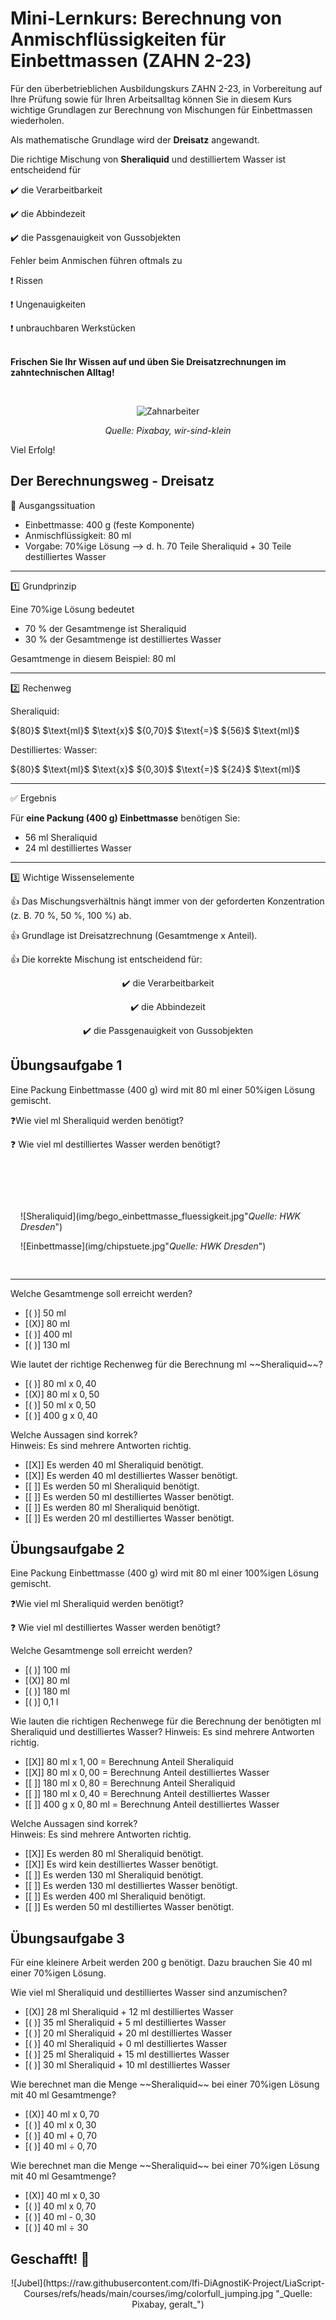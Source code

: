 <!--

author: Hilke Domsch; Alexander Meiwald

email:    hilke.domsch@gkz-ev.de

version: 0.0.1

language: de

narrator: Deutsch male

edit: true
date: 2025-08-07
icon: https://raw.githubusercontent.com/Ifi-DiAgnostiK-Project/LiaScript-Courses/refs/heads/main/img/Logo_234px.png
logo: img/dentures-3532982_640.jpg

comment:  Berechnung von Mischungen bei Einbettmassen

link: https://raw.githubusercontent.com/Ifi-DiAgnostiK-Project/LiaScript-Courses/refs/heads/main/courses/style.css

attribute: logo image pixabay by user Elbo https://pixabay.com/de/photos/zahnersatz-zahnarzt-gesundheitswesen-3532982/

import: https://raw.githubusercontent.com/Ifi-DiAgnostiK-Project/LiaScript_DragAndDrop_Template/refs/heads/main/README.md
        https://raw.githubusercontent.com/Ifi-DiAgnostiK-Project/Piktogramme/refs/heads/main/makros.md
        https://raw.githubusercontent.com/Ifi-DiAgnostiK-Project/Textilpflegesymbole/refs/heads/main/makros.md
        https://raw.githubusercontent.com/Ifi-DiAgnostiK-Project/LiaScript_ImageQuiz/refs/heads/main/README.md
        https://raw.githubusercontent.com/Ifi-DiAgnostiK-Project/Bildersammlung/refs/heads/main/makros.md

title: Einbettmassen - Zahntechnik ZAHN 2-23

tags:
    - Zahntechnik
    - Zahnersatz
    - Prothese
    - Zahnprothese
    - Einbettmassen
    - Dreisatz

@style
.flex-container {
    display: flex;
    flex-wrap: wrap; /* Allows the items to wrap as needed */
    align-items: stretch;
    gap: 20px; /* Adds both horizontal and vertical spacing between items */
}

.flex-child { 
    flex: 1;
    margin-right: 20px; /* Adds space between the columns */
}

@media (max-width: 600px) {
    .flex-child {
        flex: 100%; /* Makes the child divs take up the full width on slim devices */
        margin-right: 0; /* Removes the right margin */
    }
}

.image-container {
  width: 200px;
  height: 200px;
  border: 1px solid #ccc;
  display: flex;
  justify-content: center;
  align-items: center;
  overflow: hidden;
  background-color: #f8f8f8;
}

.image-container img {
  width: fit-content;
  height: fit-content;
  object-fit: cover;
  display: block;
}

@end

-->

# Mini-Lernkurs: Berechnung von Anmischflüssigkeiten für Einbettmassen (ZAHN 2-23)

Für den überbetrieblichen Ausbildungskurs ZAHN 2-23, in Vorbereitung auf Ihre Prüfung sowie für Ihren Arbeitsalltag können Sie in diesem Kurs wichtige Grundlagen zur Berechnung von Mischungen für Einbettmassen wiederholen. <br> 

Als mathematische Grundlage wird der **Dreisatz**<!--style="color:blue; font-weight:bolder;"--> angewandt. <br>

Die richtige Mischung von __Sheraliquid__<!--style="color:blue; font-weight:bolder;"--> und<!--style="color:blue; font-weight:bolder;"--> destilliertem<!--style="color:blue; font-weight:bolder"--> Wasser<!--style="color:blue; font-weight:bolder;"--> ist entscheidend für

<section class="flex-container">

<div class="flex-child">

✔️ die Verarbeitbarkeit

✔️ die Abbindezeit

✔️ die Passgenauigkeit von Gussobjekten

Fehler<!--style="color:red; font-weight:bolder;"--> beim Anmischen führen oftmals zu

❗ Rissen

❗ Ungenauigkeiten

❗ unbrauchbaren Werkstücken

</div>
</section>

<br> __Frischen Sie Ihr Wissen auf und üben Sie Dreisatzrechnungen im zahntechnischen Alltag!__

<br> 

<center>

![Zahnarbeiter](img/arbeiter_an_gebiss.jpg)<!-- style="width: 700px" -->

_Quelle: Pixabay, wir-sind-klein_

</center>

<!--style="color:blue; font-weight: bolder; font-size: large"-->Viel Erfolg!

## Der Berechnungsweg - Dreisatz



🔎 Ausgangssituation<!--style="color:blue; font-weight: bolder; font-size: large"-->

* Einbettmasse<!--style="color:black; font-weight: bolder"-->:<!--style="color:black; font-weight: bolder"--> 400 g (feste Komponente)
* Anmischflüssigkeit<!--style="color:black; font-weight: bolder"-->:<!--style="color:black; font-weight: bolder"--> 80 ml
* Vorgabe<!--style="color:black; font-weight: bolder"-->:<!--style="color:black; font-weight: bolder"--> 70%ige Lösung --> d. h. 70<!--style="color:green; font-weight: bolder"--> Teile<!--style="color:green; font-weight: bolder"--> Sheraliquid<!--style="color:green; font-weight: bolder"--> ${+}$ 30<!--style="color:blue; font-weight: bolder"-->  Teile<!--style="color:blue; font-weight: bolder"-->  destilliertes<!--style="color:blue; font-weight: bolder"--> Wasser<!--style="color:blue; font-weight: bolder"-->

---------------------



1️⃣ Grundprinzip<!--style="color:blue; font-weight: bolder; font-size: large"-->

Eine 70%ige<!--style="color:black; font-weight: bolder"--> Lösung<!--style="color:black; font-weight: bolder"--> bedeutet

* 70 % der Gesamtmenge ist Sheraliquid<!--style="color:green; font-weight: bolder"-->
* 30 % der Gesamtmenge ist destilliertes<!--style="color:blue; font-weight: bolder"--> Wasser<!--style="color:blue; font-weight: bolder"-->

Gesamtmenge in diesem Beispiel: 80<!--style="color:black; font-weight: bolder"--> ml<!--style="color:black; font-weight: bolder"-->

-------------------------

2️⃣ Rechenweg<!--style="color:blue; font-weight: bolder; font-size: large"-->

<section class="flex-container">

<div class="flex-child">

Sheraliquid<!--style="color:black; font-weight: bolder"-->:<!--style="color:green; font-weight: bolder"--> 

</div>
<div class="flex-child-2">
${80}$ $\text{ml}$ $\text{x}$ ${0,70}$ $\text{=}$ ${56}$ $\text{ml}$


</div>
</section>

<section class="flex-container">

<div class="flex-child">

Destilliertes<!--style="color:black; font-weight: bolder"-->:<!--style="color:green; font-weight: bolder"--> Wasser<!--style="color:black; font-weight: bolder"-->:<!--style="color:green; font-weight: bolder"-->

</div>
<div class="flex-child-2">
${80}$ $\text{ml}$ $\text{x}$ ${0,30}$ $\text{=}$ ${24}$ $\text{ml}$

</div>
</section>

-------------------

✅ Ergebnis<!--style="color:blue; font-weight: bolder; font-size: large"-->

Für __eine Packung (400 g) Einbettmasse__ benötigen Sie:

* 56 ml Sheraliquid
* 24 ml destilliertes Wasser

----------------------

3️⃣ Wichtige<!--style="color:blue; font-weight: bolder; font-size: large"--> Wissenselemente<!--style="color:blue; font-weight: bolder; font-size: large"-->

👍 Das Mischungsverhältnis hängt immer<!--style="color:black; font-weight: bolder"--> von<!--style="color:black; font-weight: bolder"--> der<!--style="color:black; font-weight: bolder"--> geforderten<!--style="color:black; font-weight: bolder"--> Konzentration<!--style="color:black; font-weight: bolder"--> (z. B. 70 %, 50 %, 100 %) ab.

👍 Grundlage ist Dreisatzrechnung<!--style="color:black; font-weight: bolder"--> (Gesamtmenge x Anteil).

👍 Die korrekte Mischung ist entscheidend für:

<center>

✔️ die Verarbeitbarkeit

✔️ die Abbindezeit

✔️ die Passgenauigkeit von Gussobjekten

</center>




## Übungsaufgabe 1 

Eine Packung Einbettmasse (400 g) wird mit 80<!--style="color:black; font-weight: bolder"--> ml<!--style="color:black; font-weight: bolder"--> einer<!--style="color:black; font-weight: bolder"--> 50%igen<!--style="color:black; font-weight: bolder"--> Lösung<!--style="color:black; font-weight: bolder"--> gemischt.

❓Wie viel ml Sheraliquid werden benötigt?

❓ Wie viel ml destilliertes Wasser werden benötigt?


<section class="flex-container" style="padding: 1rem;">
<div style="padding-top:3rem;">

</div>
<div class="flex-child">

![Sheraliquid](img/bego_einbettmasse_fluessigkeit.jpg"_Quelle: HWK Dresden_")<!-- style="max-width: 150px; width: 100%" -->

</div>
<div class="flex-child">

![Einbettmasse](img/chipstuete.jpg"_Quelle: HWK Dresden_")<!-- style="max-width: 150px; width: 100%" -->


</div>
</section>


----------------------

<section class="flex-container border">
<div class="flex-child">


<!--style="color: blue; font-weight: bolder"-->Welche Gesamtmenge soll erreicht werden?

<!-- data-randomize -->
- [( )] 50 ml
- [(X)] 80 ml
- [( )] 400 ml
- [( )] 130 ml

</div>
</section>

<section class="flex-container border">
<div class="flex-child">


<!--style="color: blue; font-weight: bolder"-->Wie lautet der richtige Rechenweg für die Berechnung ml ~~Sheraliquid~~?

<!-- data-randomize -->
- [( )] ${80}$ $\text{ml}$ $\text{x}$ ${0,40}$ 
- [(X)] ${80}$ $\text{ml}$ $\text{x}$ ${0,50}$ 
- [( )] ${50}$ $\text{ml}$ $\text{x}$ ${0,50}$ 
- [( )] ${400}$ $\text{g}$ $\text{x}$ ${0,40}$ 

</div>
</section>

<section class="flex-container border">
<div class="flex-child">

<!--style="color: blue; font-weight: bolder"-->Welche Aussagen sind korrek? <br>

<!--style="color:red"-->Hinweis: Es sind mehrere Antworten richtig.

<!-- data-randomize -->
- [[X]] Es werden ${40}$ $\text{ml}$ Sheraliquid benötigt.
- [[X]] Es werden ${40}$ $\text{ml}$ destilliertes Wasser benötigt.
- [[ ]] Es werden ${50}$ $\text{ml}$ Sheraliquid benötigt.
- [[ ]] Es werden ${50}$ $\text{ml}$ destilliertes Wasser benötigt.
- [[ ]] Es werden ${80}$ $\text{ml}$ Sheraliquid benötigt.
- [[ ]] Es werden ${20}$ $\text{ml}$ destilliertes Wasser benötigt.

</div>
</section>

## Übungsaufgabe 2 

Eine Packung Einbettmasse (400 g) wird mit 80<!--style="color:black; font-weight: bolder"--> ml<!--style="color:black; font-weight: bolder"--> einer<!--style="color:black; font-weight: bolder"--> 100%igen<!--style="color:black; font-weight: bolder"--> Lösung<!--style="color:black; font-weight: bolder"--> gemischt.

❓Wie viel ml Sheraliquid werden benötigt?

❓ Wie viel ml destilliertes Wasser werden benötigt?


<section class="flex-container border">
<div class="flex-child">

<!--style="color: blue; font-weight: bolder"-->Welche Gesamtmenge soll erreicht werden?

<!-- data-randomize -->
- [( )] 100 ml
- [(X)] 80 ml
- [( )] 180 ml
- [( )] 0,1 l

</div>
</section>


<section class="flex-container border">
<div class="flex-child">

<!--style="color: blue; font-weight: bolder"-->Wie lauten die richtigen Rechenwege für die Berechnung der benötigten ml Sheraliquid und destilliertes Wasser?

<!--style="color:red"-->Hinweis: Es sind mehrere Antworten richtig.

<!-- data-randomize -->
- [[X]] ${80}$ $\text{ml}$ $\text{x}$ ${1,00}$ = Berechnung Anteil Sheraliquid
- [[X]] ${80}$ $\text{ml}$ $\text{x}$ ${0,00}$ = Berechnung Anteil destilliertes Wasser
- [[ ]] ${180}$ $\text{ml}$ $\text{x}$ ${0,80}$ = Berechnung Anteil Sheraliquid
- [[ ]] ${180}$ $\text{ml}$ $\text{x}$ ${0,40}$ = Berechnung Anteil destilliertes Wasser
- [[ ]] ${400}$ $\text{g}$ $\text{x}$ ${0,80}$ $\text{ml}$ = Berechnung Anteil destilliertes Wasser

</div>
</section>


<section class="flex-container border">
<div class="flex-child">

<!--style="color: blue; font-weight: bolder"-->Welche Aussagen sind korrek? <br>

<!--style="color:red"-->Hinweis: Es sind mehrere Antworten richtig.

<!-- data-randomize -->
- [[X]] Es werden ${80}$ $\text{ml}$ Sheraliquid benötigt.
- [[X]] Es wird kein destilliertes Wasser benötigt.
- [[ ]] Es werden ${130}$ $\text{ml}$ Sheraliquid benötigt.
- [[ ]] Es werden ${130}$ $\text{ml}$ destilliertes Wasser benötigt.
- [[ ]] Es werden ${400}$ $\text{ml}$ Sheraliquid benötigt.
- [[ ]] Es werden ${50}$ $\text{ml}$ destilliertes Wasser benötigt.

</div>
</section>


## Übungsaufgabe 3 

Für eine kleinere Arbeit werden 200<!--style="color:black; font-weight: bolder"--> g<!--style="color:black; font-weight: bolder"--> benötigt. Dazu brauchen Sie 40<!--style="color:black; font-weight: bolder"--> ml<!--style="color:black; font-weight: bolder"--> einer<!--style="color:black; font-weight: bolder"--> 70%igen<!--style="color:black; font-weight: bolder"--> Lösung<!--style="color:black; font-weight: bolder"-->.

<section class="flex-container border">
<div class="flex-child">

<!--style="color: blue; font-weight: bolder"-->Wie viel ml Sheraliquid und destilliertes Wasser sind anzumischen? 

<!-- data-randomize -->
- [(X)] 28 ml Sheraliquid + 12 ml destilliertes Wasser
- [( )] 35 ml Sheraliquid + 5 ml destilliertes Wasser
- [( )] 20 ml Sheraliquid + 20 ml destilliertes Wasser
- [( )] 40 ml Sheraliquid + 0 ml destilliertes Wasser
- [( )] 25 ml Sheraliquid + 15 ml destilliertes Wasser
- [( )] 30 ml Sheraliquid + 10 ml destilliertes Wasser

</div>
</section>

<section class="flex-container border">
<div class="flex-child">

<!--style="color: blue; font-weight: bolder"-->Wie berechnet man die Menge ~~Sheraliquid~~ bei einer 70%igen Lösung mit 40 ml Gesamtmenge?

<!-- data-randomize -->
- [(X)] ${40}$ $\text{ml}$ $\text{x}$ ${0,70}$ 
- [( )] ${40}$ $\text{ml}$ $\text{x}$ ${0,30}$ 
- [( )] ${40}$ $\text{ml}$ $\text{+}$ ${0,70}$ 
- [( )] ${40}$ $\text{ml}$ $\text{÷}$ ${0,70}$ 

</div>
</section>

<section class="flex-container border">
<div class="flex-child">

<!--style="color: blue; font-weight: bolder"-->Wie berechnet man die Menge ~~Sheraliquid~~ bei einer 70%igen Lösung mit 40 ml Gesamtmenge? 

<!-- data-randomize -->
- [(X)] ${40}$ $\text{ml}$ $\text{x}$ ${0,30}$ 
- [( )] ${40}$ $\text{ml}$ $\text{x}$ ${0,70}$ 
- [( )] ${40}$ $\text{ml}$ $\text{-}$ ${0,30}$ 
- [( )] ${40}$ $\text{ml}$ $\text{÷}$ ${30}$ 

</div>
</section>

## Geschafft! 🙌


<center>
![Jubel](https://raw.githubusercontent.com/Ifi-DiAgnostiK-Project/LiaScript-Courses/refs/heads/main/courses/img/colorfull_jumping.jpg "_Quelle: Pixabay, geralt_")
</center>
